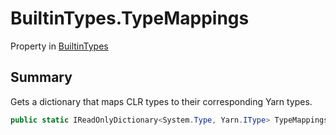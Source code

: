 # BuiltinTypes.TypeMappings

Property in [BuiltinTypes](/api/csharp/yarn.builtintypes.md)

## Summary


Gets a dictionary that maps CLR types to their corresponding
Yarn types.


```csharp
public static IReadOnlyDictionary<System.Type, Yarn.IType> TypeMappings { get; };
```

